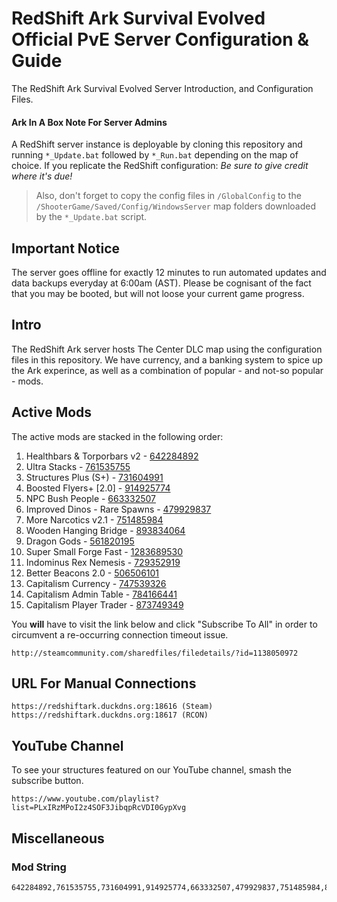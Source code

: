 # RedShift Ark Survival Evolved Official PvE Server Configuration & Guide
The RedShift Ark Survival Evolved Server Introduction, and Configuration Files.

#### Ark In A Box Note For Server Admins
A RedShift server instance is deployable by cloning this repository and running `*_Update.bat` followed by `*_Run.bat` depending on the map of choice. If you replicate the RedShift configuration: *Be sure to give credit where it's due!* 
> Also, don't forget to copy the config files in `/GlobalConfig` to the `/ShooterGame/Saved/Config/WindowsServer` map folders downloaded by the `*_Update.bat` script.

## Important Notice
The server goes offline for exactly 12 minutes to run automated updates and data backups everyday at 6:00am (AST). Please be cognisant of the fact that you may be booted, but will not loose your current game progress.

## Intro
The RedShift Ark server hosts The Center DLC map using the configuration files in this repository. We have currency, and a banking system to spice up the Ark experince, as well as a combination of popular - and not-so popular - mods.

## Active Mods
The active mods are stacked in the following order:
1. Healthbars & Torporbars v2 - [642284892](https://steamcommunity.com/sharedfiles/filedetails/?id=642284892)
2. Ultra Stacks - [761535755](https://steamcommunity.com/sharedfiles/filedetails/?id=761535755)
3. Structures Plus (S+) - [731604991](https://steamcommunity.com/sharedfiles/filedetails/?id=731604991)
4. Boosted Flyers+ [2.0] - [914925774](https://steamcommunity.com/sharedfiles/filedetails/?id=914925774)
5. NPC Bush People - [663332507](https://steamcommunity.com/sharedfiles/filedetails/?id=663332507)
6. Improved Dinos - Rare Spawns - [479929837](https://steamcommunity.com/sharedfiles/filedetails/?id=479929837)
7. More Narcotics v2.1 - [751485984](https://steamcommunity.com/sharedfiles/filedetails/?id=751485984)
8. Wooden Hanging Bridge - [893834064](https://steamcommunity.com/sharedfiles/filedetails/?id=893834064)
9. Dragon Gods - [561820195](https://steamcommunity.com/sharedfiles/filedetails/?id=561820195)
10. Super Small Forge Fast - [1283689530](https://steamcommunity.com/sharedfiles/filedetails/?id=1283689530)
11. Indominus Rex Nemesis - [729352919](https://steamcommunity.com/sharedfiles/filedetails/?id=729352919)
12. Better Beacons 2.0 - [506506101](https://steamcommunity.com/sharedfiles/filedetails/?id=506506101)
13. Capitalism Currency - [747539326](https://steamcommunity.com/sharedfiles/filedetails/?id=747539326)
14. Capitalism Admin Table - [784166441](https://steamcommunity.com/sharedfiles/filedetails/?id=784166441)
15. Capitalism Player Trader - [873749349](https://steamcommunity.com/sharedfiles/filedetails/?id=873749349)

You **will** have to visit the link below and click "Subscribe To All" in order to circumvent a re-occurring connection timeout issue.
```
http://steamcommunity.com/sharedfiles/filedetails/?id=1138050972
```

## URL For Manual Connections
```
https://redshiftark.duckdns.org:18616 (Steam)
https://redshiftark.duckdns.org:18617 (RCON)
```

## YouTube Channel
To see your structures featured on our YouTube channel, smash the subscribe button.
```
https://www.youtube.com/playlist?list=PLxIRzMPoI2z4SOF3JibqpRcVDI0GypXvg
```

## Miscellaneous
### Mod String
```
642284892,761535755,731604991,914925774,663332507,479929837,751485984,893834064,561820195,1283689530,729352919,506506101,747539326,784166441,873749349
```
